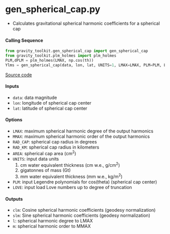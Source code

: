 gen_spherical_cap.py
====================

 - Calculates gravitational spherical harmonic coefficients for a spherical cap

#### Calling Sequence
```python
from gravity_toolkit.gen_spherical_cap import gen_spherical_cap
from gravity_toolkit.plm_holmes import plm_holmes
PLM,dPLM = plm_holmes(LMAX, np.cos(th))
Ylms = gen_spherical_cap(data, lon, lat, UNITS=1, LMAX=LMAX, PLM=PLM, LOVE=(hl,kl,ll))
```
[Source code](https://github.com/tsutterley/read-GRACE-harmonics/blob/main/gravity_toolkit/gen_spherical_cap.py)

#### Inputs
 - `data`: data magnitude
 - `lon`: longitude of spherical cap center
 - `lat`: latitude of spherical cap center

#### Options
 - `LMAX`:  maximum spherical harmonic degree of the output harmonics
 - `MMAX`: maximum spherical harmonic order of the output harmonics
 - `RAD_CAP`: spherical cap radius in degrees
 - `RAD_KM`: spherical cap radius in kilometers
 - `AREA`: spherical cap area (cm<sup>2</sup>)
 - `UNITS`: input data units
    1) cm water equivalent thickness (cm w.e., g/cm<sup>2</sup>)
    2) gigatonnes of mass (Gt)
    3) mm water equivalent thickness (mm w.e., kg/m<sup>2</sup>)
 - `PLM`: input Legendre polynomials for cos(theta) (spherical cap center)
 - `LOVE`: input load Love numbers up to degree of truncation

#### Outputs
 - `clm`: Cosine spherical harmonic coefficients (geodesy normalization)
 - `slm`: Sine spherical harmonic coefficients (geodesy normalization)
 - `l`: spherical harmonic degree to LMAX
 - `m`: spherical harmonic order to MMAX
